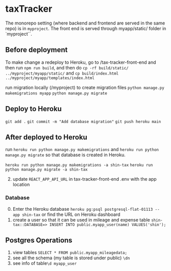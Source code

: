 # taxTracker

The monorepo setting (where backend and frontend are served in the same repo) is in `myproject`. The front end is served through myapp/static/ folder in `myproject``.

## Before deployment

To make change a redeploy to Heroku, go to /tax-tracker-front-end and then run `npm run build`, and then do `cp -rf build/static/ ../myproject/myapp/static/` and `cp build/index.html ../myproject/myapp/templates/index.html`

run migration locally (/myproject) to create migration files
`python manage.py makemigrations myapp`
`python manage.py migrate`

## Deploy to Heroku

`git add .`
`git commit -m "Add database migration"`
`git push heroku main`

## After deployed to Heroku

run `heroku run python manage.py makemigrations` and `heroku run python manage.py migrate` so that database is created in Heroku.

`heroku run python manage.py makemigrations -a shin-tax`
`heroku run python manage.py migrate -a shin-tax`

2. update `REACT_APP_API_URL` in tax-tracker-front-end .env with the app location

### Database

0. Enter the Heroku database `heroku pg:psql postgresql-flat-01113 --app shin-tax` or find the URL on Heroku dashboard
1. create a user so that it can be used in mileage and expense table
   `shin-tax::DATABASE=> INSERT INTO public.myapp_user(name) VALUES('shin');`

## Postgres Operations

1. view tables `SELECT * FROM public.myapp_mileagedata;`
2. see all the schema (my table is stored under public) `\dn`
3. see info of table`\d myapp_user`
